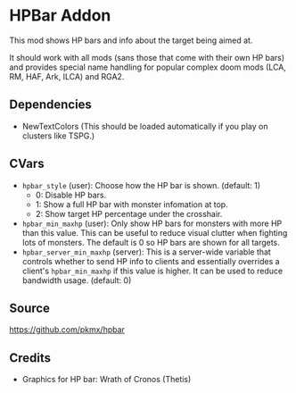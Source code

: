 # HPBar Addon

This mod shows HP bars and info about the target being aimed at.

It should work with all mods (sans those that come with their own HP bars) and provides special name handling for popular complex doom mods (LCA, RM, HAF, Ark, ILCA) and RGA2.

## Dependencies

* NewTextColors (This should be loaded automatically if you play on clusters like TSPG.)

## CVars

* `hpbar_style` (user): Choose how the HP bar is shown. (default: 1)
  * 0: Disable HP bars.
  * 1: Show a full HP bar with monster infomation at top.
  * 2: Show target HP percentage under the crosshair.
* `hpbar_min_maxhp` (user): Only show HP bars for monsters with more HP than this value. This can be useful to reduce visual clutter when fighting lots of monsters. The default is 0 so HP bars are shown for all targets.
* `hpbar_server_min_maxhp` (server): This is a server-wide variable that controls whether to send HP info to clients and essentially overrides a client's `hpbar_min_maxhp` if this value is higher. It can be used to reduce bandwidth usage. (default: 0)

## Source

https://github.com/pkmx/hpbar

## Credits

* Graphics for HP bar: Wrath of Cronos (Thetis)
